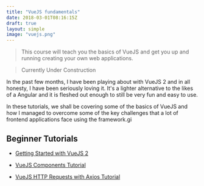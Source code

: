 ```yaml
---
title: "VueJS fundamentals"
date: 2018-03-01T08:16:15Z
draft: true
layout: simple
image: "vuejs.png"
---
```


> This course will teach you the basics of VueJS and get you up and running creating your own web applications.

> Currently Under Construction

In the past few months, I have been playing about with VueJS 2 and in all honesty, I have been seriously loving it. It's a lighter alternative to the likes of a Angular and it is fleshed out enough to still be very fun and easy to use.

In these tutorials, we shall be covering some of the basics of VueJS and how I managed to overcome some of the key challenges that a lot of frontend applications face using the framework.gi

## Beginner Tutorials

* [Getting Started with VueJS 2](/javascript/vuejs/getting-started-with-vuejs/)

* [VueJS Components Tutorial](/javascript/vuejs/vuejs-components-tutorial/)

* [VueJS HTTP Requests with Axios Tutorial](/javascript/vuejs/vuejs-http-requests-axios-tutorial/)

